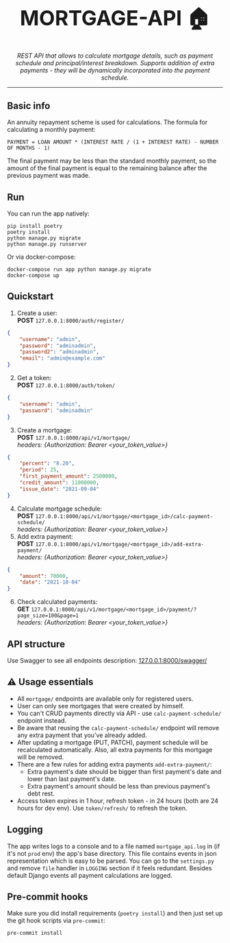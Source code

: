 <h1 align="center" style="font-size: 3rem;">
MORTGAGE-API 🏠
</h1>
<p align="center">
 <em>REST API that allows to calculate mortgage details, such as payment schedule and principal/interest breakdown. 
Supports addition of extra payments - they will be dynamically incorporated into the payment schedule.</em></p>

---
## Basic info
An annuity repayment scheme is used for calculations. 
The formula for calculating a monthly payment: 
```
PAYMENT = LOAN AMOUNT * (INTEREST RATE / (1 + INTEREST RATE) - NUMBER OF MONTHS - 1)
```
The final payment may be less than the standard monthly payment, so the amount of the final payment is equal to the 
remaining balance after the previous payment was made.
## Run
You can run the app natively:
```shell
pip install poetry
poetry install
python manage.py migrate
python manage.py runserver
```
Or via docker-compose:
```shell
docker-compose run app python manage.py migrate
docker-compose up
```
## Quickstart
1. Create a user:<br><b>POST</b> `127.0.0.1:8000/auth/register/`
```json
{
    "username": "admin",
    "password": "adminadmin",
    "password2": "adminadmin",
    "email": "admin@example.com"
}
```
2. Get a token:<br><b>POST</b> `127.0.0.1:8000/auth/token/`
```json
{
    "username": "admin",
    "password": "adminadmin"
}
```
3. Create a mortgage:<br><b>POST</b> `127.0.0.1:8000/api/v1/mortgage/`<br><em>headers: {Authorization: Bearer <your_token_value>}</em>
```json
{
    "percent": "8.20",
    "period": 25,
    "first_payment_amount": 2500000,
    "credit_amount": 11000000,
    "issue_date": "2021-09-04"
}
```
4. Calculate mortgage schedule: <br><b>POST</b> `127.0.0.1:8000/api/v1/mortgage/<mortgage_id>/calc-payment-schedule/`<br><em>headers: {Authorization: Bearer <your_token_value>}</em>
5. Add extra payment: <br><b>POST</b> `127.0.0.1:8000/api/v1/mortgage/<mortgage_id>/add-extra-payment/`<br><em>headers: {Authorization: Bearer <your_token_value>}</em>
```json
{
    "amount": 70000,
    "date": "2021-10-04"
}
```
6. Check calculated payments: <br><b>GET</b> `127.0.0.1:8000/api/v1/mortgage/<mortgage_id>/payment/?page_size=100&page=1`<br><em>headers: {Authorization: Bearer <your_token_value>}</em>
## API structure
Use Swagger to see all endpoints description: [127.0.0.1:8000/swagger/](http://127.0.0.1:8000/swagger/)
## ⚠️ Usage essentials
* All `mortgage/` endpoints are available only for registered users.
* User can only see mortgages that were created by himself.
* You can't CRUD payments directly via API - use `calc-payment-schedule/` endpoint instead.
* Be aware that reusing the `calc-payment-schedule/` endpoint will remove any extra payment that you've already added.
* After updating a mortgage (PUT, PATCH), payment schedule will be recalculated automatically. Also, all extra payments for this mortgage will be removed.
* There are a few rules for adding extra payments `add-extra-payment/`:
   - Extra payment's date should be bigger than first payment's date and lower than last payment's date.
   - Extra payment's amount should be less than previous payment's debt rest.
* Access token expires in 1 hour, refresh token - in 24 hours (both are 24 hours for dev env). Use `token/refresh/` to refresh the token.
## Logging
The app writes logs to a console and to a file named `mortgage_api.log` in (if it's not `prod` env) the app's base directory.
This file contains events in json representation which is easy to be parsed.
You can go to the `settings.py` and remove `file` handler in `LOGGING` section if it feels redundant.
Besides default Django events all payment calculations are logged. 
## Pre-commit hooks
Make sure you did install requirements (`poetry install`) and then just set up the git hook scripts via `pre-commit`:
```shell
pre-commit install
```
